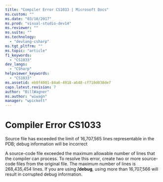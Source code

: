 ```yaml
---
title: "Compiler Error CS1033 | Microsoft Docs"
ms.custom: ""
ms.date: "03/10/2017"
ms.prod: "visual-studio-dev14"
ms.reviewer: ""
ms.suite: ""
ms.technology: 
  - "devlang-csharp"
ms.tgt_pltfrm: ""
ms.topic: "article"
f1_keywords: 
  - "CS1033"
dev_langs: 
  - "CSharp"
helpviewer_keywords: 
  - "CS1033"
ms.assetid: eb0f4001-84a6-4918-a648-cf710d038de7
caps.latest.revision: 7
author: "BillWagner"
ms.author: "wiwagn"
manager: "wpickett"
---
```

# Compiler Error CS1033
Source file has exceeded the limit of 16,707,565 lines representable in the PDB; debug information will be incorrect  
  
 A source-code file exceeded the maximum allowable number of lines that the compiler can process. To resolve this error, create two or more source-code files from the original file. The maximum number of lines is 268,435,454 lines. If you are using **/debug**, using more than 16,707,566 will result in corrupted debug information.